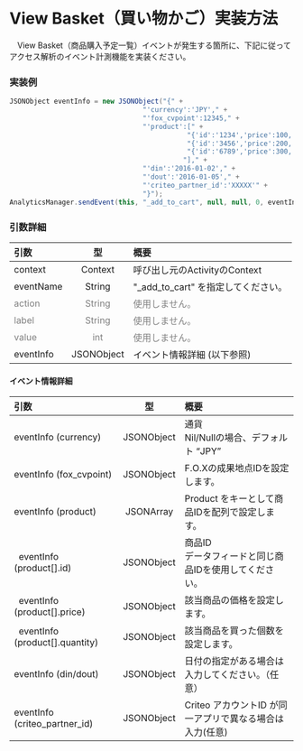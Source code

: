 # View Basket（買い物かご）実装方法

　View Basket（商品購入予定一覧）イベントが発生する箇所に、下記に従ってアクセス解析のイベント計測機能を実装ください。

### 実装例

```java
JSONObject eventInfo = new JSONObject("{" +
                                 "'currency':'JPY'," +
                                 "'fox_cvpoint':12345," +
                                 "'product':[" +
                                            "{'id':'1234','price':100,'quantity':1}," +
                                            "{'id':'3456','price':200,'quantity':2}," +
                                            "{'id':'6789','price':300,'quantity':3}" +
                                           "]," +
                                 "'din':'2016-01-02'," +
                                 "'dout':'2016-01-05'," +
                                 "'criteo_partner_id':'XXXXX'" +
                                 "}");
AnalyticsManager.sendEvent(this, "_add_to_cart", null, null, 0, eventInfo);
```

### 引数詳細

| 引数 | 型 | 概要 |
|:----------|:-----------:|:------------|
|context|Context|呼び出し元のActivityのContext|
|eventName|String|"\_add\_to\_cart" を指定してください。|
|<span style="color:grey">action|<span style="color:grey">String|<span style="color:grey">使用しません。|
|<span style="color:grey">label|<span style="color:grey">String|<span style="color:grey">使用しません。|
|<span style="color:grey">value|<span style="color:grey">int|<span style="color:grey">使用しません。|
|eventInfo|JSONObject|イベント情報詳細 (以下参照)|


#### イベント情報詳細

| 引数 | 型 | 概要 |
|:----------|:-----------:|:------------|
|eventInfo (currency)|JSONObject|通貨<br>Nil/Nullの場合、デフォルト “JPY”|
|eventInfo (fox_cvpoint)|JSONObject|F.O.Xの成果地点IDを設定します。|
|eventInfo (product)|JSONArray|Product をキーとして商品IDを配列で設定します。
|&nbsp;&nbsp;eventInfo (product[].id)|JSONObject|商品ID<br>データフィードと同じ商品IDを使用してください。|
|&nbsp;&nbsp;eventInfo (product[].price)|JSONObject|該当商品の価格を設定します。|
|&nbsp;&nbsp;eventInfo (product[].quantity)|JSONObject|該当商品を買った個数を設定します。|
|eventInfo (din/dout)|JSONObject|⽇付の指定がある場合は⼊⼒してください。（任意）|
|eventInfo (criteo_partner_id)|JSONObject|Criteo アカウントID が同⼀アプリで異なる場合は⼊⼒(任意)|
　　
